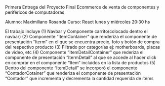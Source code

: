 Primera Entrega del Proyecto Final
Ecommerce de venta de componentes y periféricos de computadoras

Alumno: Maximiliano Rosanda
Curso: React lunes y miércoles 20:30 hs

El trabajo incluye
(1) Navbar y Componente carrito(colocado dentro el navbar)
(2) Componente “ItemContainer” que renderiza el componente de presentación “Iterm” en el que se encuentra precio, foto y botón de compra del respectivo producto
(3) Filtrado por categorías ej: motherboards, placas de video, etc
(4) Componente “ItemDetailContainer” que rederiza el componente de presentación “ItermDetail” al que se accede al hacer click en comprar en el componente “Item” incluidos en la lista de productos
(5) Dentro del componente “ItemDetail” se incorporó el componente “ContadorCotainer” que renderiza el componente de presentación “Contador” que incrementa y decrementa la cantidad requerida de ítems
